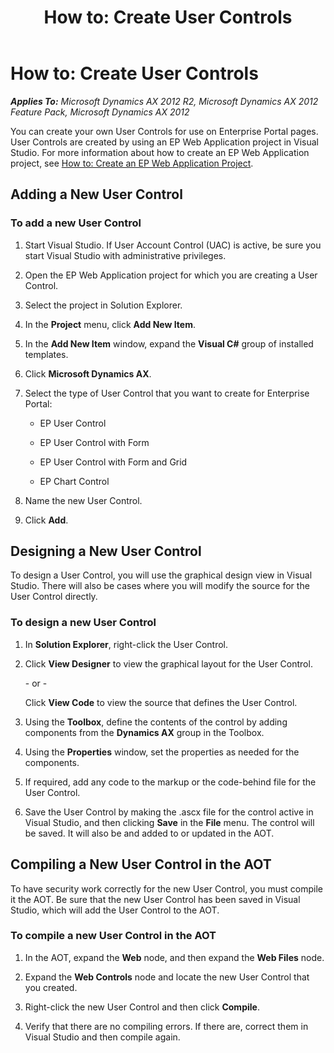 ﻿---
title: 'How to: Create User Controls'
TOCTitle: 'How to: Create User Controls'
ms:assetid: 9ee68843-ecb3-41fe-8b41-9528cb4353c2
ms:mtpsurl: https://msdn.microsoft.com/en-us/library/Cc596115(v=AX.60)
ms:contentKeyID: 28119458
ms.date: 11/07/2012
mtps_version: v=AX.60
---

# How to: Create User Controls 


_**Applies To:** Microsoft Dynamics AX 2012 R2, Microsoft Dynamics AX 2012 Feature Pack, Microsoft Dynamics AX 2012_

You can create your own User Controls for use on Enterprise Portal pages. User Controls are created by using an EP Web Application project in Visual Studio. For more information about how to create an EP Web Application project, see [How to: Create an EP Web Application Project](how-to-create-an-ep-web-application-project.md).

## Adding a New User Control

### To add a new User Control

1.  Start Visual Studio. If User Account Control (UAC) is active, be sure you start Visual Studio with administrative privileges.

2.  Open the EP Web Application project for which you are creating a User Control.

3.  Select the project in Solution Explorer.

4.  In the **Project** menu, click **Add New Item**.

5.  In the **Add New Item** window, expand the **Visual C\#** group of installed templates.

6.  Click **Microsoft Dynamics AX**.

7.  Select the type of User Control that you want to create for Enterprise Portal:
    
      - EP User Control
    
      - EP User Control with Form
    
      - EP User Control with Form and Grid
    
      - EP Chart Control

8.  Name the new User Control.

9.  Click **Add**.

## Designing a New User Control

To design a User Control, you will use the graphical design view in Visual Studio. There will also be cases where you will modify the source for the User Control directly.

### To design a new User Control

1.  In **Solution Explorer**, right-click the User Control.

2.  Click **View Designer** to view the graphical layout for the User Control.
    
    \- or -
    
    Click **View Code** to view the source that defines the User Control.

3.  Using the **Toolbox**, define the contents of the control by adding components from the **Dynamics AX** group in the Toolbox.

4.  Using the **Properties** window, set the properties as needed for the components.

5.  If required, add any code to the markup or the code-behind file for the User Control.

6.  Save the User Control by making the .ascx file for the control active in Visual Studio, and then clicking **Save** in the **File** menu. The control will be saved. It will also be and added to or updated in the AOT.

## Compiling a New User Control in the AOT

To have security work correctly for the new User Control, you must compile it the AOT. Be sure that the new User Control has been saved in Visual Studio, which will add the User Control to the AOT.

### To compile a new User Control in the AOT

1.  In the AOT, expand the **Web** node, and then expand the **Web Files** node.

2.  Expand the **Web Controls** node and locate the new User Control that you created.

3.  Right-click the new User Control and then click **Compile**.

4.  Verify that there are no compiling errors. If there are, correct them in Visual Studio and then compile again.

